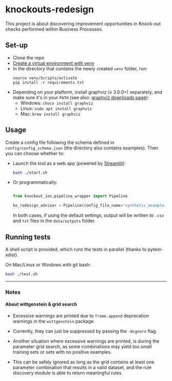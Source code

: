 # knockouts-redesign

This project is about discovering improvement opportunities in Knock-out checks performed within Business Processes.

## Set-up

- Clone the repo
- [Create a virtual environment with venv](https://packaging.python.org/en/latest/guides/installing-using-pip-and-virtual-environments/#creating-a-virtual-environment)
- In the directory that contains the newly created `venv` folder, run:
    ```
    source venv/Scripts/activate
    pip install -r requirements.txt
    ```
- Depending on your platform, install graphviz (v 3.0.0+) separately, and make sure it's in your `PATH`
  (see also: [graphviz downloads page](https://graphviz.org/download/#windows)):
    - Windows: `choco install graphviz`
    - Linux: `sudo apt install graphviz`
    - Mac: `brew install graphviz`

## Usage

Create a config file following the schema defined in `config/config_schema.json` (the directory also contains examples).
Then you can choose whether to:

- Launch the tool as a web app (powered by [Streamlit](https://streamlit.io/)):

  ```bash
  bash ./start.sh
  ```

- Or programmatically:

  ```python
  
  from knockout_ios.pipeline_wrapper import Pipeline
  
  ko_redesign_adviser = Pipeline(config_file_name="synthetic_example.json").run_pipeline()

  ```
  In both cases, if using the default settings, output will be written to `.csv` and `txt` files in
  the `data/outputs` folder.

## Running tests

A shell script is provided, which runs the tests in parallel (thanks to pytest-xdist).

On Mac/Linux or Windows with git bash:

```bash
bash ./test.sh
```

---

### Notes

#### About wittgenstein & grid search

- Excessive warnings are printed due to `frame.append` deprecation warnings in the `wittgenstein` package.

- Currently, they can just be suppressed by passing the `-Wignore` flag.

- Another situation where excessive warnings are printed, is during the parameter grid search, as some combinations may
  yield too small training sets or sets with no positive examples.

- This can be safely ignored as long as the grid contains at least one parameter combination that results in a valid
  dataset, and the rule discovery module is able to return meaningful rules.
